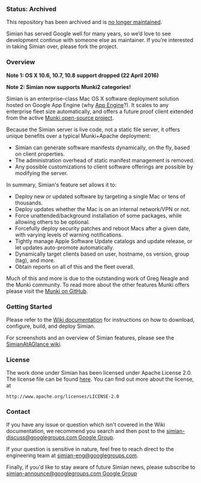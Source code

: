 ### Status: Archived

This repository has been archived and is [no longer maintained](https://groups.google.com/forum/#!topic/simian-discuss/IoG626TXjPM).

Simian has served Google well for many years, so we’d love to see development continue with someone else as maintainer.
If you’re interested in taking Simian over, please fork the project.

### Overview

**Note 1: OS X 10.6, 10.7, 10.8 support dropped (22 April 2016)**

**Note 2: Simian now supports Munki2 categories!**

Simian is an enterprise-class Mac OS X software deployment solution hosted on Google App Engine (why [App Engine](../../wiki/AppEngineAtAGlance)?). It scales to any enterprise fleet size automatically, and offers a future proof client extended from the active [Munki open-source project](https://github.com/munki/munki).

Because the Simian server is live code, not a static file server, it offers unique benefits over a typical Munki+Apache deployment:
  * Simian can generate software manifests dynamically, on the fly, based on client properties.
  * The administration overhead of static manifest management is removed.
  * Any possible customizations to client software offerings are possible by modifying the server.

In summary, Simian's feature set allows it to:
  * Deploy new or updated software by targeting a single Mac or tens of thousands.
  * Deploy updates whether the Mac is on an internal network/VPN or not.
  * Force unattended/background installation of some packages, while allowing others to be optional.
  * Forcefully deploy security patches and reboot Macs after a given date, with varying levels of warning notifications.
  * Tightly manage Apple Software Update catalogs and update release, or let updates auto-promote automatically.
  * Dynamically target clients based on user, hostname, os version, group (tag), and more.
  * Obtain reports on all of this and the fleet overall.

Much of this and more is due to the outstanding work of Greg Neagle and the Munki community.  To read more about the other features Munki offers please visit the [Munki on GitHub](https://github.com/munki/munki).

### Getting Started

Please refer to the [Wiki documentation](../../wiki/AdminSetup) for instructions on how to download, configure, build, and deploy Simian.

For screenshots and an overview of Simian features, please see the [SimianAtAGlance wiki](../../wiki/SimianAtAGlance).

### License

  The work done under Simian has been licensed under Apache License 2.0.  The license file can be found
  [here](https://github.com/google/simian/blob/master/COPYING).  You can find out more about the license, at
  
    http://www.apache.org/licenses/LICENSE-2.0
    
### Contact

If you have any issue or question which isn't covered in the Wiki documentation, we recommend you search and then post to the [simian-discuss@googlegroups.com Google Group](https://groups.google.com/forum/#!forum/simian-discuss).

If your question is sensitive in nature, feel free to reach direct to the engineering team at simian-eng@googlegroups.com.

Finally, if you'd like to stay aware of future Simian news, please subscribe to [simian-announce@googlegroups.com Google Group](https://groups.google.com/forum/#!forum/simian-announce)

